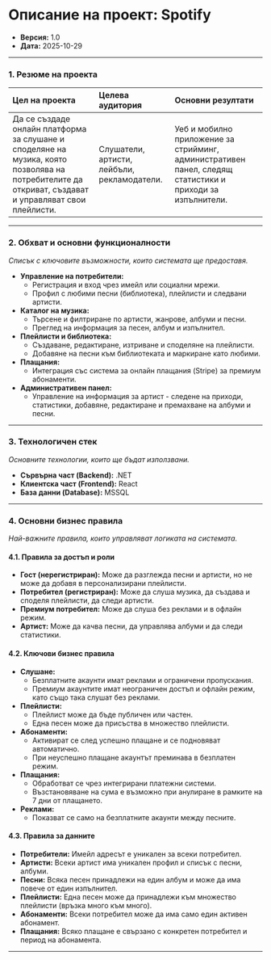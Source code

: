 # Описание на проект: Spotify

*   **Версия:** 1.0  
*   **Дата:** 2025-10-29  

---

### 1. Резюме на проекта

| Цел на проекта | Целева аудитория | Основни резултати |
| :--- | :--- | :--- |
| Да се създаде онлайн платформа за слушане и споделяне на музика, която позволява на потребителите да откриват, създават и управляват свои плейлисти. | Слушатели, артисти, лейбъли, рекламодатели. | Уеб и мобилно приложение за стрийминг, административен панел, следящ статистики и приходи за изпълнители. |

---

### 2. Обхват и основни функционалности
*Списък с ключовите възможности, които системата ще предоставя.*

*   **Управление на потребители:**
    *   Регистрация и вход чрез имейл или социални мрежи.
    *   Профил с любими песни (библиотека), плейлисти и следвани артисти.
*   **Каталог на музика:**
    *   Търсене и филтриране по артисти, жанрове, албуми и песни.
    *   Преглед на информация за песен, албум и изпълнител.
*   **Плейлисти и библиотека:**
    *   Създаване, редактиране, изтриване и споделяне на плейлисти.
    *   Добавяне на песни към библиотеката и маркиране като любими.
*   **Плащания:**
    *   Интеграция със система за онлайн плащания (Stripe) за премиум абонаменти.
*   **Административен панел:**
    *   Управление на информация за артист - следене на приходи, статистики, добавяне, редактиране и премахване на албуми и песни.

---

### 3. Технологичен стек
*Основните технологии, които ще бъдат използвани.*

*   **Сървърна част (Backend):** .NET 
*   **Клиентска част (Frontend):** React
*   **База данни (Database):** MSSQL

---

### 4. Основни бизнес правила
*Най-важните правила, които управляват логиката на системата.*

#### 4.1. Правила за достъп и роли

*   **Гост (нерегистриран):** Може да разглежда песни и артисти, но не може да добавя в персонализирани плейлисти.  
*   **Потребител (регистриран):** Може да слуша музика, да създава и споделя плейлисти, да следи артисти.  
*   **Премиум потребител:** Може да слуша без реклами и в офлайн режим.  
*   **Артист:** Може да качва песни, да управлява албуми и да следи статистики.  

#### 4.2. Ключови бизнес правила

*   **Слушане:**
    *   Безплатните акаунти имат реклами и ограничени пропускания.
    *   Премиум акаунтите имат неограничен достъп и офлайн режим, като също така слушат без реклами.
*   **Плейлисти:**
    *   Плейлист може да бъде публичен или частен.
    *   Една песен може да присъства в множество плейлисти.
*   **Абонаменти:**
    *   Активират се след успешно плащане и се подновяват автоматично.
    *   При неуспешно плащане акаунтът преминава в безплатен режим.
*   **Плащания:**
    *   Обработват се чрез интегрирани платежни системи.
    *   Възстановяване на сума е възможно при анулиране в рамките на 7 дни от плащането.
*   **Реклами:**
    *   Показват се само на безплатните акаунти между песните.  

#### 4.3. Правила за данните

*   **Потребители:** Имейл адресът е уникален за всеки потребител.  
*   **Артисти:** Всеки артист има уникален профил и списък с песни, албуми.  
*   **Песни:** Всяка песен принадлежи на един албум и може да има повече от един изпълнител.  
*   **Плейлисти:** Една песен може да принадлежи към множество плейлисти (връзка много към много).  
*   **Абонаменти:** Всеки потребител може да има само един активен абонамент.  
*   **Плащания:** Всяко плащане е свързано с конкретен потребител и период на абонамента.  

---
